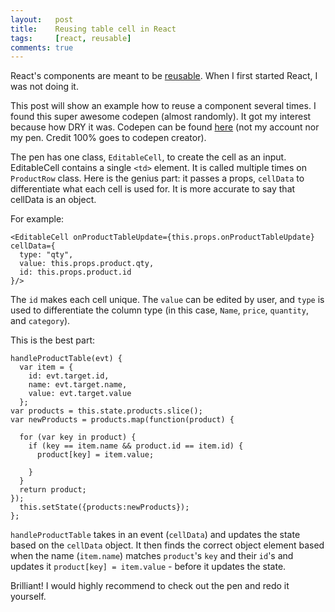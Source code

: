 ```yaml
---
layout:   post
title:    Reusing table cell in React
tags:     [react, reusable]
comments: true
---
```


React's components are meant to be [reusable](https://facebook.github.io/react/docs/components-and-props.html). When I first started React, I was not doing it.

This post will show an example how to reuse a component several times. I found this super awesome codepen (almost randomly). It got my interest because how DRY it was. Codepen can be found [here](https://codepen.io/Shamiul_Hoque/pen/LNavdZ) (not my account nor my pen. Credit 100% goes to codepen creator).

The pen has one class, `EditableCell`, to create the cell as an input. EditableCell contains a single `<td>` element. It is called multiple times on `ProductRow` class. Here is the genius part: it passes a props, `cellData` to differentiate what each cell is used for. It is more accurate to say that cellData is an object.

For example:

```
<EditableCell onProductTableUpdate={this.props.onProductTableUpdate} cellData={
  type: "qty",
  value: this.props.product.qty,
  id: this.props.product.id
}/>
```

The `id` makes each cell unique. The `value` can be edited by user, and `type` is used to differentiate the column type (in this case, `Name`, `price`, `quantity`, and `category`).


This is the best part:

```
handleProductTable(evt) {
  var item = {
    id: evt.target.id,
    name: evt.target.name,
    value: evt.target.value
  };
var products = this.state.products.slice();
var newProducts = products.map(function(product) {

  for (var key in product) {
    if (key == item.name && product.id == item.id) {
      product[key] = item.value;

    }
  }
  return product;
});
  this.setState({products:newProducts});
};
```

`handleProductTable` takes in an event (`cellData`) and updates the state based on the `cellData` object. It then finds the correct object element based when the name (`item.name`) matches `product`'s `key` and their `id`'s and updates it `product[key] = item.value` - before it updates the state.

Brilliant! I would highly recommend to check out the pen and redo it yourself.
